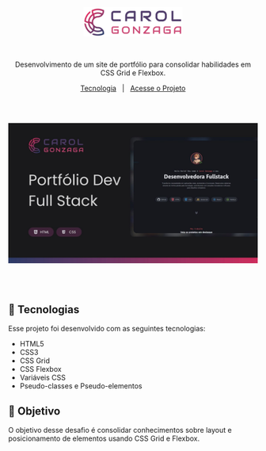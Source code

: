 <p align="center">
  <img src=".github/logo-carol-gonzaga.svg" alt="Minha Logo" width="200"/>
</p>

</br>

<p align="center">Desenvolvimento de um site de portfólio para consolidar habilidades em CSS Grid e Flexbox.</p>
<p align="center">
  <a href="#-tecnologias">Tecnologia</a>&nbsp;&nbsp;&nbsp;|&nbsp;&nbsp;&nbsp;<a href="https://carolgonzaga.github.io/portfolio-dev/">Acesse o Projeto</a>
</p>

</br>
</br>

<p align="center">
  <img src=".github/preview.jpg" alt="Preview do Projeto" width="600"/>
</p>

</br>
</br>

## 🚀 Tecnologias

Esse projeto foi desenvolvido com as seguintes tecnologias:

- HTML5
- CSS3
- CSS Grid
- CSS Flexbox
- Variáveis CSS
- Pseudo-classes e Pseudo-elementos

## 🎯 Objetivo

O objetivo desse desafio é consolidar conhecimentos sobre layout e posicionamento de elementos usando CSS Grid e Flexbox.
